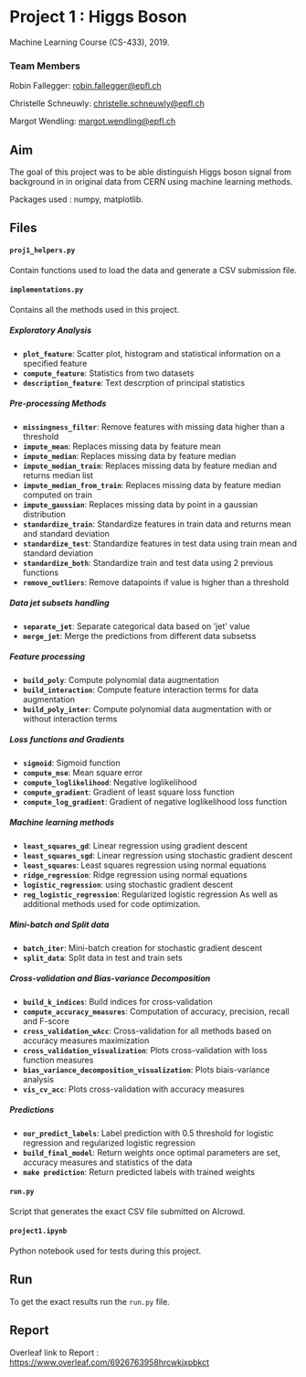 # Project 1 : Higgs Boson
Machine Learning Course (CS-433), 2019.

### Team Members

Robin Fallegger: robin.fallegger@epfl.ch

Christelle Schneuwly: christelle.schneuwly@epfl.ch

Margot Wendling: margot.wendling@epfl.ch

## Aim
The goal of this project was to be able distinguish Higgs boson signal from background in in original data from CERN using machine learning methods.

Packages used : numpy, matplotlib.

## Files
#### `proj1_helpers.py`
Contain functions used to load the data and generate a CSV submission file.

#### `implementations.py`
Contains all the methods used in this project.

##### Exploratory Analysis
- **`plot_feature`**: Scatter plot, histogram and statistical information on a specified feature
- **`compute_feature`**: Statistics from two datasets
- **`description_feature`**: Text descrption of principal statistics
##### Pre-processing Methods
- **`missingness_filter`**: Remove features with missing data higher than a threshold
- **`impute_mean`**: Replaces missing data by feature mean
- **`impute_median`**: Replaces missing data by feature median
- **`impute_median_train`**: Replaces missing data by feature median and returns median list
- **`impute_median_from_train`**: Replaces missing data by feature median computed on train
- **`impute_gaussian`**: Replaces missing data by point in a gaussian distribution
- **`standardize_train`**: Standardize features in train data and returns mean and standard deviation
- **`standardize_test`**: Standardize features in test data using train mean and standard deviation
- **`standardize_both`**: Standardize train and test data using 2 previous functions
- **`remove_outliers`**: Remove datapoints if value is higher than a threshold
##### Data jet subsets handling
- **`separate_jet`**: Separate categorical data  based on 'jet' value
- **`merge_jet`**: Merge the predictions from different data subsetss
##### Feature processing
- **`build_poly`**: Compute polynomial data augmentation
- **`build_interaction`**: Compute feature interaction terms for data augmentation
- **`build_poly_inter`**: Compute polynomial data augmentation with or without interaction terms
##### Loss functions and Gradients
- **`sigmoid`**: Sigmoid function
- **`compute_mse`**: Mean square error
- **`compute_loglikelihood`**: Negative loglikelihood
- **`compute_gradient`**: Gradient of least square loss function
- **`compute_log_gradient`**: Gradient of negative loglikelihood loss function
##### Machine learning methods
- **`least_squares_gd`**: Linear regression using gradient descent
- **`least_squares_sgd`**: Linear regression using stochastic gradient descent
- **`least_squares`**: Least squares regression using normal equations
- **`ridge_regression`**: Ridge regression using normal equations
- **`logistic_regression`**: using stochastic gradient descent
- **`reg_logistic_regression`**: Regularized logistic regression
As well as additional methods used for code optimization.
##### Mini-batch and Split data
- **`batch_iter`**: Mini-batch creation for stochastic gradient descent
- **`split_data`**: Split data in test and train sets
##### Cross-validation and Bias-variance Decomposition
- **`build_k_indices`**: Build indices for cross-validation
- **`compute_accuracy_measures`**: Computation of accuracy, precision, recall and F-score
- **`cross_validation_wAcc`**: Cross-validation for all methods based on accuracy measures maximization
- **`cross_validation_visualization`**: Plots cross-validation with loss function measures
- **`bias_variance_decomposition_visualization`**: Plots biais-variance analysis
- **`vis_cv_acc`**: Plots cross-validation with accuracy measures
##### Predictions
- **`our_predict_labels`**: Label prediction with 0.5 threshold for logistic regression and regularized logistic regression
- **`build_final_model`**: Return weights once optimal parameters are set, accuracy measures and statistics of the data
- **`make prediction`**: Return predicted labels with trained weights

#### `run.py`
Script that generates the exact CSV file submitted on AIcrowd.

#### `project1.ipynb`
Python notebook used for tests during this project.

## Run
To get the exact results run the `run.py` file.

## Report
Overleaf link to Report : https://www.overleaf.com/6926763958hrcwkjxpbkct
